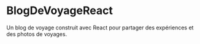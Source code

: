 # BlogDeVoyageReact
Un blog de voyage construit avec React pour partager des expériences et des photos de voyages.

